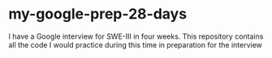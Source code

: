 # my-google-prep-28-days
I have a Google interview for SWE-III in four weeks. This repository contains all the code I would practice during this time in preparation for the interview
